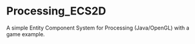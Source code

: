# Processing_ECS2D
A simple Entity Component System for Processing (Java/OpenGL) with a game example.
